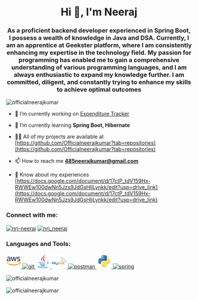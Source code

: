 <h1 align="center">Hi 👋, I'm Neeraj</h1>
<h3 align="center">As a proficient backend developer experienced in Spring Boot, I possess a wealth of knowledge in Java and DSA. Currently, I am an apprentice at Geekster platform, where I am consistently enhancing my expertise in the technology field. My passion for programming has enabled me to gain a comprehensive understanding of various programming languages, and I am always enthusiastic to expand my knowledge further. I am committed, diligent, and constantly trying to enhance my skills to achieve optimal outcomes</h3>

<p align="left"> <img src="https://komarev.com/ghpvc/?username=officialneerajkumar&label=Profile%20views&color=0e75b6&style=flat" alt="officialneerajkumar" /> </p>

- 🔭 I’m currently working on [Expenditure Tracker](https://github.com/Officialneerajkumar/ExpenseTracker)

- 🌱 I’m currently learning **Spring Boot, Hibernate**

- 👨‍💻 All of my projects are available at [https://github.com/Officialneerajkumar?tab=repositories](https://github.com/Officialneerajkumar?tab=repositories)

- 📫 How to reach me **485neerajkumar@gmail.com**

- 📄 Know about my experiences [https://docs.google.com/document/d/17ctP_tdV159Hx-RWWEw100dwNn5Jzs9JdGsHljLynkk/edit?usp=drive_link](https://docs.google.com/document/d/17ctP_tdV159Hx-RWWEw100dwNn5Jzs9JdGsHljLynkk/edit?usp=drive_link)

<h3 align="left">Connect with me:</h3>
<p align="left">
<a href="https://linkedin.com/in/nrj-neeraj" target="blank"><img align="center" src="https://raw.githubusercontent.com/rahuldkjain/github-profile-readme-generator/master/src/images/icons/Social/linked-in-alt.svg" alt="nrj-neeraj" height="30" width="40" /></a>
<a href="https://www.hackerrank.com/nrj_neeraj" target="blank"><img align="center" src="https://raw.githubusercontent.com/rahuldkjain/github-profile-readme-generator/master/src/images/icons/Social/hackerrank.svg" alt="nrj_neeraj" height="30" width="40" /></a>
</p>

<h3 align="left">Languages and Tools:</h3>
<p align="left"> <a href="https://aws.amazon.com" target="_blank" rel="noreferrer"> <img src="https://raw.githubusercontent.com/devicons/devicon/master/icons/amazonwebservices/amazonwebservices-original-wordmark.svg" alt="aws" width="40" height="40"/> </a> <a href="https://git-scm.com/" target="_blank" rel="noreferrer"> <img src="https://www.vectorlogo.zone/logos/git-scm/git-scm-icon.svg" alt="git" width="40" height="40"/> </a> <a href="https://www.java.com" target="_blank" rel="noreferrer"> <img src="https://raw.githubusercontent.com/devicons/devicon/master/icons/java/java-original.svg" alt="java" width="40" height="40"/> </a> <a href="https://www.mysql.com/" target="_blank" rel="noreferrer"> <img src="https://raw.githubusercontent.com/devicons/devicon/master/icons/mysql/mysql-original-wordmark.svg" alt="mysql" width="40" height="40"/> </a> <a href="https://postman.com" target="_blank" rel="noreferrer"> <img src="https://www.vectorlogo.zone/logos/getpostman/getpostman-icon.svg" alt="postman" width="40" height="40"/> </a> <a href="https://www.python.org" target="_blank" rel="noreferrer"> <img src="https://raw.githubusercontent.com/devicons/devicon/master/icons/python/python-original.svg" alt="python" width="40" height="40"/> </a> <a href="https://spring.io/" target="_blank" rel="noreferrer"> <img src="https://www.vectorlogo.zone/logos/springio/springio-icon.svg" alt="spring" width="40" height="40"/> </a> </p>

<p><img align="center" src="https://github-readme-stats.vercel.app/api/top-langs?username=officialneerajkumar&show_icons=true&locale=en&layout=compact" alt="officialneerajkumar" /></p>

<p><img align="center" src="https://github-readme-streak-stats.herokuapp.com/?user=officialneerajkumar&" alt="officialneerajkumar" /></p>

